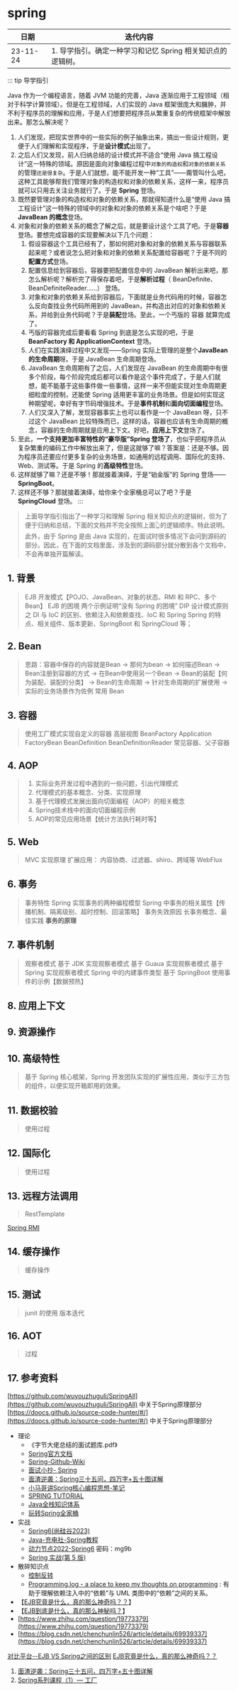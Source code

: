 # spring

| **日期** | **迭代内容** |
| --- | --- |
| 23-11-24 | 1. 导学指引。确定一种学习和记忆 Spring 相关知识点的逻辑树。 |


::: tip 导学指引

Java 作为一个编程语言，随着 JVM 功能的完善，Java 逐渐应用于工程领域（相对于科学计算领域）。但是在工程领域，人们实现的 Java 框架很庞大和臃肿，并不利于程序员的理解和应用，于是人们想要把程序员从繁重复杂的传统框架中解放出来。那怎么解决呢？

1. 人们发现，把现实世界中的一些实际的例子抽象出来，搞出一些设计规则，更便于人们理解和实现程序，于是**设计模式**出现了。
2. 之后人们又发现，前人归纳总结的设计模式并不适合“使用 Java 搞工程设计”这一特殊的领域。原因是面向对象编程过程中`对象的构造权`和`对象的依赖关系`的管理`还是很复杂`。于是人们就想，能不能开发一种“工具”——甭管叫什么吧，这种工具能够帮我们管理对象的构造权和对象的依赖关系，这样一来，程序员就可以只用去关注业务就行了。于是 **Spring** 登场。
3. 既然要管理对象的构造权和对象的依赖关系，那就得知道什么是“使用 Java 搞工程设计”这一特殊的领域中的对象和对象的依赖关系是个啥吧？于是 **JavaBean 的概念**登场。
4. 对象和对象的依赖关系的概念了解之后，就是要设计这个工具了吧。于是**容器**登场。要想完成容器的实现要解决以下几个问题：
   1. 假设容器这个工具已经有了，那如何把对象和对象的依赖关系与容器联系起来呢？或者说怎么把对象和对象的依赖关系配置给容器呢？于是不同的**配置方式**登场。
   2. 配置信息给到容器后，容器要把配置信息中的 JavaBean 解析出来吧，那怎么解析呢？解析完了得保存着吧，于是**解析过程**（ BeanDefinite、BeanDefiniteReader……） 登场。
   3. 对象和对象的依赖关系给到容器后，下面就是业务代码用的时候，容器怎么反向查找业务代码所用到的 JavaBean，并构造出对应的对象和依赖关系，并给到业务代码呢？于是**装配**登场。至此，一个丐版的 容器 就算完成了。
   4. 丐版的容器完成后要看看 Spring 到底是怎么实现的吧，于是 **BeanFactory 和 ApplicationContext** 登场。
   5. 人们在实践演绎过程中又发现——Spring 实际上管理的是整个**JavaBean 的生命周期**呀。于是 JavaBean 生命周期登场。
   6. JavaBean 生命周期有了之后，人们发现在 JavaBean 的生命周期中有很多个阶段，每个阶段完成后都可以看作是这个事件完成了，于是人们就想，能不能基于这些事件做一些事情，这样一来不但能实现对生命周期更细粒度的控制，还能使 Spring 适用更丰富的业务场景。但是如何实现这种期望呢，幸好有字节码增强技术。于是**事件机制**和**面向切面编程**登场。
   7. 人们又深入了解，发现容器事实上也可以看作是一个 JavaBean 呀，只不过这个 JavaBean 比较特殊而已，这样的话，容器也应该有生命周期的概念，容器的生命周期就是应用上下文。好吧，**应用上下文**登场了。
5. 至此，**一个支持更加丰富特性的“豪华版”Spring 登场了**，也似乎把程序员从复杂繁重的编码工作中解放出来了，但是这就够了嘛？答案是：还是不够。因为程序员还要应付更多复杂的业务场景，如通用的远程调用、国际化的支持、Web、测试等。于是 Spring 的**高级特性**登场。
6. 这样就够了嘛？还是不够！那就接着演绎，于是“铂金版”的 Spring 登场——**SpringBoot**。
7. 这样还不够？那就接着演绎，给你来个全家桶总可以了吧？于是 **SpringCloud** 登场。
:::

> 上面导学指引指出了一种学习和理解 Spring 相关知识点的逻辑树，但为了便于归纳和总结，下面的文档并不完全按照上面👆的逻辑顺序。特此说明。
> 此外，由于 Spring 是由 Java 实现的，在面试时很多情况下会问到源码的部分。因此，在下面的文档里面，涉及到的源码部分就分散到各个文档中，不会再单独开篇解读。

## 1. 背景

> EJB 开发模式【POJO、JavaBean、对象的状态、RMI 和 RPC、多个 Bean】
> EJB 的困境
> 两个示例证明“没有 Spring 的困境”
> DIP
> 设计模式原则之 DI 与 IoC 的区别、依赖注入和依赖查找、IoC 和 Spring
> Spring 的特点、相关组件、版本更新、SpringBoot 和 SpringCloud 等；

<!-- @include: ./spring/snippet/background.snippet.md -->

## 2. Bean

> 思路：容器中保存的内容就是Bean -> 那何为bean -> 如何描述Bean -> Bean注册到容器的方式 -> 在Bean中使用另一个Bean -> Bean的装配【何为装配、装配的分类】 -> Bean的生命周期 -> 针对生命周期的扩展使用 -> 实际的业务场景作为佐例
> 常用 Bean


## 3. 容器

> 使用工厂模式实现自定义的容器
> 高层视图
> BeanFactory
> Application
> FactoryBean
> BeanDefinition
> BeanDefinitionReader
> 常见容器、父子容器

<!-- @include: ./spring/snippet/container.snippet.md -->

## 4. AOP

> 1. 实际业务开发过程中遇到的一些问题，引出代理模式
> 2. 代理模式的基本概念、分类、实现原理
> 3. 基于代理模式发展出面向切面编程（AOP）的相关概念
> 4. Spring技术栈中的面向切面编程示例
> 5. AOP的常见应用场景【统计方法执行耗时等】

<!-- @include: ./spring/snippet/aop.snippet.md -->


## 5. Web

> MVC
> 实现原理
> 扩展应用： 内容协商、过滤器、shiro、跨域等
> WebFlux

<!-- @include: ./spring/snippet/web.snippet.md -->


## 6. 事务

> 事务特性
> Spring 实现事务的两种编程模型
> Spring 中事务的相关属性【传播机制、隔离级别、超时控制、回滚策略】
> 事务失效原因
> 长事务概念、最佳实践
> **事务的原理**

<!-- @include: ./spring/snippet/transaction.snippet.md -->


## 7. 事件机制

> 观察者模式
> 基于 JDK 实现观察者模式
> 基于 Guaua 实现观察者模式
> 基于 Spring 实现观察者模式
> Spring 中的内建事件类型
> 基于 SpringBoot 使用事件的示例【数据预热】

<!-- @include: ./spring/snippet/event.snippet.md -->

## 8. 应用上下文


## 9. 资源操作

## 10. 高级特性

> 基于 Spring 核心框架，Spring 开发团队实现的扩展性应用，类似于三方包的组件，以便实现开箱即用的效果。

## 11. 数据校验

> 使用过程

## 12. 国际化

> 使用过程

## 13. 远程方法调用

> RestTemplate

[Spring RMI](https://doocs.github.io/source-code-hunter/#/docs/Spring/RMI/Spring-RMI?id=spring-rmi)

## 14. 缓存操作

> 缓存操作

## 15. 测试

> junit 的使用
> 版本迭代

## 16. AOT

> 过程


## 17. 参考资料

[https://github.com/wuyouzhuguli/SpringAll](https://github.com/wuyouzhuguli/SpringAll) 中关于Spring原理部分
[https://doocs.github.io/source-code-hunter/#/](https://doocs.github.io/source-code-hunter/#/) 中关于Spring原理部分

- 理论
  - 《字节大佬总结的面试题库.pdf》
  - [Spring官方文档](https://docs.spring.io/spring-framework/docs/)
  - [Spring-Github-Wiki](https://github.com/spring-projects/spring-framework/wiki)
  - [面试小抄- Spring](https://www.javalearn.cn/#/doc/Spring/%E9%9D%A2%E8%AF%95%E9%A2%98)
  - [面渣逆袭：Spring三十五问，四万字+五十图详解](https://www.cnblogs.com/three-fighter/p/16166891.html)
  - [小马哥讲Spring核心编程思想-笔记](https://www.cnblogs.com/huangwenjie/p/13945988.html#autoid-h2-0-0-0)
  - [SPRING TUTORIAL](https://dunwu.github.io/spring-tutorial/pages/53aedb/#aop-%E6%A6%82%E5%BF%B5)
  - [Java全栈知识体系](https://pdai.tech/)
  - [玩转Spring全家桶](https://github.com/geektime-geekbang/geektime-spring-family/tree/master)
- 实战
  - [Spring6(尚硅谷2023)](https://www.yuque.com/yguangbxiu/note/cfw98m0tg3k6a38d#QCP35)
  - [Java-充电社-Spring教程](http://www.itsoku.com/course/5)
  - [动力节点2022-Spring6](https://www.yuque.com/dujubin/ltckqu/kipzgd) 密码：mg9b
  - [Spring 实战(第 5 版)](https://potoyang.gitbook.io/spring-in-action-v5/)
- 散碎知识点
  - [控制反转](https://zh.wikipedia.org/zh-hans/%E6%8E%A7%E5%88%B6%E5%8F%8D%E8%BD%AC)
  - [Programming.log - a place to keep my thoughts on programming](https://www.cnblogs.com/weidagang2046/archive/2009/12/10/1620587.html) : 有助于理解依赖注入中的“依赖”与 UML 类图中的“依赖”之间的关系。
- 【[EJB究竟是什么，真的那么神奇吗？？](https://cloud.tencent.com/developer/article/2048526)】
- 【[EJB到底是什么，真的那么神秘吗？](https://blog.51cto.com/u_3664660/3214556)】
- [https://www.zhihu.com/question/19773379](https://www.zhihu.com/question/19773379)
- [https://blog.csdn.net/chenchunlin526/article/details/69939337](https://blog.csdn.net/chenchunlin526/article/details/69939337)

[对比平台--EJB VS Spring之间的区别](https://www.1024sky.cn/blog/article/3622)
[EJB究竟是什么，真的那么神奇吗？？](https://cloud.tencent.com/developer/article/2048526)

1. [面渣逆袭：Spring三十五问，四万字+五十图详解](https://www.cnblogs.com/three-fighter/p/16166891.html)
2. [Spring系列课程（1）— 工厂](https://www.yuque.com/yguangbxiu/note/zxgf4q#rDMTv)

